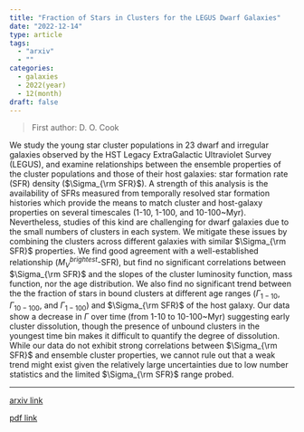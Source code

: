 ```yaml
---
title: "Fraction of Stars in Clusters for the LEGUS Dwarf Galaxies"
date: "2022-12-14"
type: article
tags:
  - "arxiv"
  - ""
categories:
  - galaxies
  - 2022(year)
  - 12(month)
draft: false
---
```


> First author: D. O. Cook

 We study the young star cluster populations in 23 dwarf and irregular
galaxies observed by the HST Legacy ExtraGalactic Ultraviolet Survey (LEGUS),
and examine relationships between the ensemble properties of the cluster
populations and those of their host galaxies: star formation rate (SFR) density
($\Sigma_{\rm SFR}$). A strength of this analysis is the availability of SFRs
measured from temporally resolved star formation histories which provide the
means to match cluster and host-galaxy properties on several timescales (1-10,
1-100, and 10-100~Myr). Nevertheless, studies of this kind are challenging for
dwarf galaxies due to the small numbers of clusters in each system. We mitigate
these issues by combining the clusters across different galaxies with similar
$\Sigma_{\rm SFR}$ properties. We find good agreement with a well-established
relationship ($M_{V}^{brightest}$-SFR), but find no significant correlations
between $\Sigma_{\rm SFR}$ and the slopes of the cluster luminosity function,
mass function, nor the age distribution. We also find no significant trend
between the the fraction of stars in bound clusters at different age ranges
($\Gamma_{1-10}$, $\Gamma_{10-100}$, and $\Gamma_{1-100}$) and $\Sigma_{\rm
SFR}$ of the host galaxy. Our data show a decrease in $\Gamma$ over time (from
1-10 to 10-100~Myr) suggesting early cluster dissolution, though the presence
of unbound clusters in the youngest time bin makes it difficult to quantify the
degree of dissolution. While our data do not exhibit strong correlations
between $\Sigma_{\rm SFR}$ and ensemble cluster properties, we cannot rule out
that a weak trend might exist given the relatively large uncertainties due to
low number statistics and the limited $\Sigma_{\rm SFR}$ range probed.

---
[arxiv link](http://arxiv.org/abs/2212.07519v1)

[pdf link](http://arxiv.org/pdf/2212.07519v1)